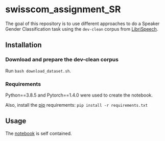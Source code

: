 # swisscom_assignment_SR

The goal of this repository is to use different approaches to do a Speaker Gender Classification task using the `dev-clean` corpus from [LibriSpeech](http://www.openslr.org/12/).

## Installation

### Download and prepare the dev-clean corpus

Run ```bash download_dataset.sh```.

### Requirements

Python==3.8.5 and Pytorch==1.4.0 were used to create the notebook.

Also, install the [pip](https://pip.pypa.io/en/stable/) requirements:
```pip install -r requirements.txt```

## Usage

The [notebook](https://github.com/cweo/swisscom_assignment_SR/blob/main/notebook.ipynb) is self contained.
